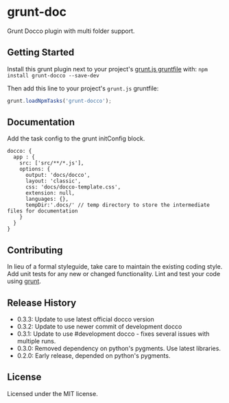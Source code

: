 # grunt-doc

Grunt Docco plugin with multi folder support.

## Getting Started
Install this grunt plugin next to your project's [grunt.js gruntfile][getting_started] with: `npm install grunt-docco --save-dev`

Then add this line to your project's `grunt.js` gruntfile:

```javascript
grunt.loadNpmTasks('grunt-docco');
```

[grunt]: https://github.com/cowboy/grunt
[getting_started]: https://github.com/cowboy/grunt/blob/master/docs/getting_started.md

## Documentation

Add the task config to the grunt initConfig block.

```
docco: {
  app : {
    src: ['src/**/*.js'],
    options: {
      output: 'docs/docco',
      layout: 'classic',
      css: 'docs/docco-template.css',
      extension: null,
      languages: {},
      tempDir:'.docs/' // temp directory to store the intermediate files for documentation
    }
  }
}

```

## Contributing
In lieu of a formal styleguide, take care to maintain the existing coding style. Add unit tests for any new or changed functionality. Lint and test your code using [grunt][grunt].

## Release History
* 0.3.3: Update to use latest official docco version
* 0.3.2: Update to use newer commit of development docco
* 0.3.1: Update to use #development docco - fixes several issues with multiple runs.
* 0.3.0: Removed dependency on python's pygments. Use latest libraries.
* 0.2.0: Early release, depended on python's pygments.

## License
Licensed under the MIT license.
